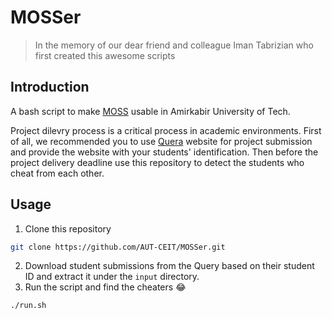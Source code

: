 # MOSSer

> In the memory of our dear friend and colleague Iman Tabrizian who first created this awesome scripts

## Introduction
A bash script to make [MOSS](https://theory.stanford.edu/~aiken/moss/) usable in Amirkabir University of Tech.

Project dilevry process is a critical process in academic environments.
First of all, we recommended you to use [Quera](https://quera.ir/dashboard/)
website for project submission and provide the website with
your students' identification. Then before the project delivery deadline use this repository to detect
the students who cheat from each other.

## Usage

1. Clone this repository

```sh
git clone https://github.com/AUT-CEIT/MOSSer.git
```

2. Download student submissions from the Query based on their student ID and extract it under the `input` directory.
3. Run the script and find the cheaters :joy:

```sh
./run.sh
```

